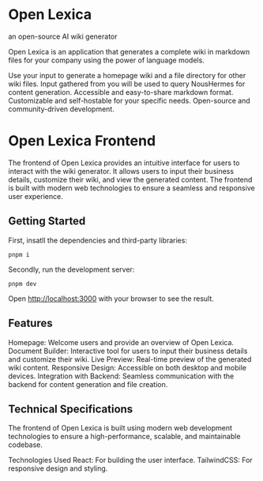 # Open Lexica
an open-source AI wiki generator 

Open Lexica is an application that generates a complete wiki in markdown files for your company using the power of language models.

Use your input to generate a homepage wiki and a file directory for other wiki files.
Input gathered from you will be used to query NousHermes for content generation.
Accessible and easy-to-share markdown format.
Customizable and self-hostable for your specific needs.
Open-source and community-driven development.

# Open Lexica Frontend
The frontend of Open Lexica provides an intuitive interface for users to interact with the wiki generator. It allows users to input their business details, customize their wiki, and view the generated content. The frontend is built with modern web technologies to ensure a seamless and responsive user experience.

## Getting Started
First, insatll the dependencies and third-party libraries:
```
pnpm i
```
Secondly, run the development server:

```
pnpm dev
```

Open [http://localhost:3000](http://localhost:3000) with your browser to see the result.

## Features
Homepage: Welcome users and provide an overview of Open Lexica.
Document Builder: Interactive tool for users to input their business details and customize their wiki.
Live Preview: Real-time preview of the generated wiki content.
Responsive Design: Accessible on both desktop and mobile devices.
Integration with Backend: Seamless communication with the backend for content generation and file creation.

## Technical Specifications
The frontend of Open Lexica is built using modern web development technologies to ensure a high-performance, scalable, and maintainable codebase.

Technologies Used
React: For building the user interface.
TailwindCSS: For responsive design and styling.

